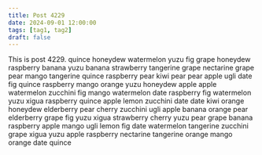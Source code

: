 ```yaml
---
title: Post 4229
date: 2024-09-01 12:00:00
tags: [tag1, tag2]
draft: false
---
```

This is post 4229.
quince
honeydew
watermelon
yuzu
fig
grape
honeydew
raspberry
banana
yuzu
banana
strawberry
tangerine
grape
nectarine
grape
pear
mango
tangerine
quince
raspberry
pear
kiwi
pear
pear
apple
ugli
date
fig
quince
raspberry
mango
orange
yuzu
honeydew
apple
apple
watermelon
zucchini
fig
mango
watermelon
date
raspberry
fig
watermelon
yuzu
xigua
raspberry
quince
apple
lemon
zucchini
date
date
kiwi
orange
honeydew
elderberry
pear
cherry
zucchini
ugli
apple
banana
orange
pear
elderberry
grape
fig
yuzu
xigua
strawberry
cherry
yuzu
pear
grape
banana
raspberry
apple
mango
ugli
lemon
fig
date
watermelon
tangerine
zucchini
grape
xigua
yuzu
apple
raspberry
nectarine
tangerine
orange
mango
orange
date
quince
